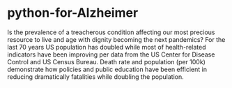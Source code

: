 # python-for-Alzheimer
Is the prevalence of a treacherous condition affecting our most precious resource to live and age with dignity becoming the next pandemics?  For the last 70 years US population has doubled while most of health-related indicators have been improving per data from the US Center for Disease Control and US Census Bureau. Death rate and population (per 100k) demonstrate how policies and public education have been efficient in reducing dramatically fatalities while doubling the population. 
